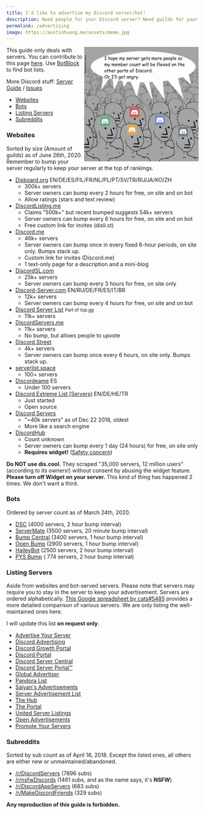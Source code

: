 ```yaml
---
title: I'd like to advertise my Discord server/bot!
description: Need people for your Discord server? Need guilds for your Discord bots? Then this page is for YOU to achieve your goal!
permalink: /advertising
image: https://austinhuang.me/assets/meme.jpg
---
```


<img src="./assets/meme.jpg" width="300" align="right">

This guide only deals with servers. You can contribute to this page [here](https://github.com/austinhuang0131/austinhuang0131.github.io/blob/master/advertising.md). Use [BotBlock](https://botblock.org/) to find bot lists.

More Discord stuff: [Server Guide](./discord-server-guide) / [Issues](./discord-issues)

* [Websites](#websites)
* [Bots](#bots)
* [Listing Servers](#listing-servers)
* [Subreddits](#subreddits)

### Websites
Sorted by size (Amount of guilds) as of June 26th, 2020. Remember to bump your server regularly to keep your server at the top of rankings.

* [Disboard.org](https://disboard.org/) EN/DE/ES/FIL/FR/NL/PL/PT/SV/TR/RU/JA/KO/ZH
  * 300k+ servers
  * Server owners can bump every 2 hours for free, on site and on bot
  * Allow ratings (stars and text review)
* [DiscordListing.me](https://discordlisting.me)
  * Claims "500k+" but recent bumped suggests 54k+ servers
  * Server owners can bump every 6 hours for free, on site and on bot
  * Free custom link for invites (disli.st)
* [Discord.me](https://discord.me)
  * 46k+ servers
  * Server owners can bump once in every fixed 6-hour periods, on site only. Bumps stack up.
  * Custom link for invites (Discord.me)
  * 1 text-only page for a description and a mini-blog
* [DiscordSL.com](https://discordsl.com/)
  * 25k+ servers
  * Server owners can bump every 3 hours for free, on site only
* [Discord-Server.com](https://discord-server.com) EN/RU/DE/FR/ES/IT/BR
  * 12k+ servers
  * Server owners can bump every 4 hours for free, on site and on bot
* [Discord Server List](https://discordbots.org/servers) <small>Part of <i>top.gg</i></small>
  * 11k+ servers
* [DiscordServers.me](https://discordservers.me/)
  * 11k+ servers
  * No bump, but allows people to upvote
* [Discord Street](https://discord.st)
  * 4k+ servers
  * Server owners can bump once every 6 hours, on site only. Bumps stack up.
* [serverlist.space](https://serverlist.space)
  * 100+ servers
* [Discordeame](https://discordea.net) ES
  * Under 100 servers
* [Discord Extreme List (Servers)](https://discordextremelist.xyz/en-US/servers) EN/DE/HE/TR
  * Just started
  * Open source
* [Discord Servers](https://discordservers.com/)
  * "~40k servers" as of Dec 22 2018, oldest
  * More like a search engine
* [DiscordHub](https://discordhub.com/servers/list)
  * Count unknown
  * Server owners can bump every 1 day (24 hours) for free, on site only
  * **Requires widget!** ([Safety concern](https://www.reddit.com/r/discord_app/comments/94wf4z/regarding_recent_bot_activity_more_info_in/))

**Do NOT use dis.cool.** They scraped "35,000 servers, 12 million users" (according to its owners!) without consent by abusing the widget feature. **Please turn off Widget on your server.** This kind of thing has happened 2 times. We don't want a third.

### Bots
Ordered by server count as of March 24th, 2020.

* [DSC](https://top.gg/bot/415773861486002186) (4000 servers, 2 hour bump interval)
* [ServerMate](https://top.gg/bot/481810078031282176) (3500 servers, 20 minute bump interval)
* [Bump Central](https://top.gg/bot/478290034773196810) (3400 servers, 1 hour bump interval)
* [Open Bump](https://top.gg/bot/546999467887427604) (2900 servers, 1 hour bump interval)
* [HaileyBot](https://top.gg/bot/423637161632464906) (2500 servers, 2 hour bump interval)
* [PYS Bump](https://top.gg/bot/614970561977909251) ( 774 servers, 2 hour bump interval)
<!-- * [Bump Bot](https://discordbots.org/bot/511167075801235478) (325 servers, 24 hour bump interval) // Can not be found on top.gg/discordbots.org -->

### Listing Servers
Aside from websites and bot-served servers. Please note that servers may require you to stay in the server to keep your advertisement. Servers are ordered alphabetically. [This Google spreadsheet by cats#5485](https://docs.google.com/spreadsheets/d/1Ia8VYVrnggQR1Kvb982DzbjZMXjqqrtETPVE9ri7Jag/edit#gid=0) provides a more detailed comparison of various servers. We are only listing the well-maintained ones here.

I will update this list **on request only**.

* [Advertise Your Server](https://discord.gg/RrjdrGQ)
* [Discord Advertising](https://discord.gg/qHACJg3)
* [Discord Growth Portal](https://discord.gg/AG992Gc)
* [Discord Portal](https://discord.gg/KmZETQW)
* [Discord Server Central](http://discord.gg/PrzjCjG)
* [Discord Server Portal™](https://discord.gg/DbZd8pg)
* [Global Advertiser](https://discord.gg/G6qrdU2)
* [Pandora List](https://discord.gg/mU9ezQ2)
* [Saiyan's Advertisements](https://discord.gg/s8dGbpz)
* [Server Advertisement List](http://discord.gg/Gb9gjd3)
* [The Hub](https://discord.gg/dGUC3F6)
* [The Portal](https://discord.gg/6HtGJ98)
* [United Server Listings](https://discord.gg/HbATpW2)
* [Open Advertisements](https://discord.gg/eBFu8HF)
* [Promote Your Servers](https://discord.gg/ZFxYT27)

### Subreddits
Sorted by sub count as of April 16, 2018. Except the listed ones, all others are either new or unmaintained/abandoned.

* [/r/DiscordServers](https://www.reddit.com/r/discordservers/) (7896 subs)
* [/r/nsfwDiscords](https://www.reddit.com/r/nsfwDiscords/) (1461 subs, and as the name says, it's **NSFW**)
* [/r/DiscordAppServers](https://www.reddit.com/r/DiscordAppServers/) (683 subs)
* [/r/MakeDiscordFriends](https://www.reddit.com/r/MakeDiscordFriends/) (329 subs)

**Any reproduction of this guide is forbidden.**
